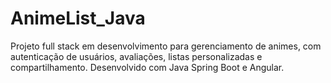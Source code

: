 # AnimeList_Java
Projeto full stack em desenvolvimento para gerenciamento de animes, com autenticação de usuários, avaliações, listas personalizadas e compartilhamento. Desenvolvido com Java Spring Boot e Angular.
